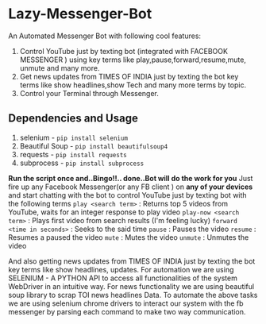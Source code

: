 # Lazy-Messenger-Bot
An Automated Messenger Bot with following cool features:
1. Control YouTube just by texting bot (integrated with  FACEBOOK MESSENGER ) using key terms like play,pause,forward,resume,mute, unmute and many more.
2. Get news updates  from TIMES OF INDIA  just by texting the bot key terms like show headlines,show Tech and many more terms      by topic.
3. Control your Terminal through Messenger.

## Dependencies and Usage

1. selenium - `pip install selenium`
2. Beautiful Soup - `pip install beautifulsoup4`
3. requests - `pip install requests`
4. subprocess - `pip install subprocess`

**Run the script once and..Bingo!!.. done..Bot will do the work for you**
Just fire up any Facebook Messenger(or any FB client ) on **any of your devices** and start chatting with the bot to control YouTube just by texting bot with the following terms
`play <search term>` : Returns top 5 videos from YouTube, waits for an integer response to play video
`play-now <search term>` : Plays first video from search results (I'm feeling lucky)
`forward <time in seconds>` : Seeks to the said time
`pause` : Pauses the video
`resume` : Resumes a paused the video
`mute` : Mutes the video
`unmute` : Unmutes the video

And also getting news updates  from TIMES OF INDIA  just by texting the bot key terms like show headlines, <topic> updates.
For automation we are using SELENIUM - A  PYTHON API to access all functionalities of the system WebDriver in an intuitive way.
For news functionality we are using  beautiful soup library to scrap TOI news headlines Data. To automate the above tasks we are using selenium chrome drivers to interact our system with the fb messenger by parsing each command to make two way communication.

